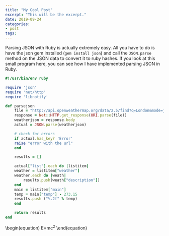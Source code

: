 ```yaml
---
title: "My Cool Post"
excerpt: "This will be the excerpt."
date: 2019-09-24
categories: 
- post
tags: 
---
```

Parsing JSON with Ruby is actually extremely easy. All you have to do is have the json gem installed (`gem install json`) and call the `JSON.parse` method on the JSON data to convert it to ruby hashes. If you look at this small program here, you can see how I have implemented parsing JSON in Ruby.

```ruby
#!/usr/bin/env ruby

require 'json'
require 'net/http'
require 'libnotify'

def parsejson
    file = "http://api.openweathermap.org/data/2.5/find?q=London&mode=json"
    response = Net::HTTP.get_response(URI.parse(file))
    weatherjson = response.body
    actual = JSON.parse(weatherjson)

    # check for errors
    if actual.has_key? 'Error'
	raise "error with the url"
    end

    results = []

    actual["list"].each do |listitem|
	weather = listitem["weather"]
	weather.each do |weath|
	    results.push(weath["description"])
	end
	main = listitem["main"]
	temp = main["temp"] - 273.15
	results.push ("%.2f" % temp)
    end

    return results
end
```

\begin(equation)
E=mc<sup>2</sup>
\end(equation)


<!----- Footnotes ----->

